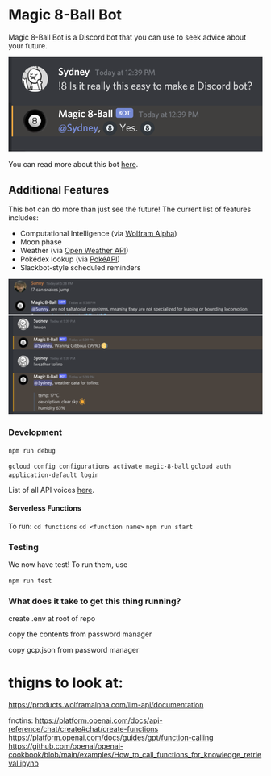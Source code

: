 # Magic 8-Ball Bot

Magic 8-Ball Bot is a Discord bot that you can use to seek advice about your future.

![easy peasy](https://github.com/sydney-sisco/magic-8-ball/blob/main/docs/scry.png?raw=true)

You can read more about this bot [here](https://sydney-sisco.medium.com/build-and-host-your-first-discord-bot-using-node-js-and-aws-20607585b6e3).

## Additional Features

This bot can do more than just see the future! The current list of features includes:
- Computational Intelligence (via [Wolfram Alpha](https://www.wolframalpha.com))
- Moon phase
- Weather (via [Open Weather API](https://openweathermap.org/api))
- Pokédex lookup (via [PokéAPI](https://pokeapi.co))
- Slackbot-style scheduled reminders

![can snakes jump?](https://github.com/sydney-sisco/magic-8-ball/blob/main/docs/snek.png?raw=true)
![features](https://github.com/sydney-sisco/magic-8-ball/blob/main/docs/features.png?raw=true)

### Development

`npm run debug`

`gcloud config configurations activate magic-8-ball`
`gcloud auth application-default login`

List of all API voices [here](https://cloud.google.com/text-to-speech/docs/voices).

#### Serverless Functions

To run:
`cd functions`
`cd <function name>`
`npm run start`


### Testing

We now have test! To run them, use

`npm run test`

### What does it take to get this thing running?

create .env at root of repo

copy the contents from password manager

copy gcp.json from password manager

# thigns to look at:
https://products.wolframalpha.com/llm-api/documentation

fnctins:
https://platform.openai.com/docs/api-reference/chat/create#chat/create-functions
https://platform.openai.com/docs/guides/gpt/function-calling
https://github.com/openai/openai-cookbook/blob/main/examples/How_to_call_functions_for_knowledge_retrieval.ipynb